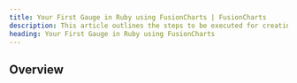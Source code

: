 ```yaml
---
title: Your First Gauge in Ruby using FusionCharts | FusionCharts
description: This article outlines the steps to be executed for creating your first gauge using the ruby-on-rails.
heading: Your First Gauge in Ruby using FusionCharts
---
```


## Overview